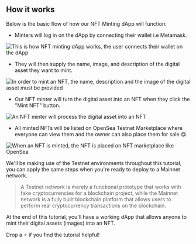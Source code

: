 ## How it works

Below is the basic flow of how our NFT Minting dApp will function:

- Minters will log in on the dApp by connecting their wallet i.e Metamask. 

![This is how NFT minting dApp works, the user connects their wallet on the dApp](https://cdn.hashnode.com/res/hashnode/image/upload/v1650635577172/ptqD4Mi6p.png)

- They will then supply the name, image, and description of the digital asset they want to mint.

![In order to mint an NFT, the name, description and the image of the digital asset must be provided](https://cdn.hashnode.com/res/hashnode/image/upload/v1650633030342/FPWDupIUO.png)

- Our NFT minter will turn the digital asset into an NFT when they click the "Mint NFT" button.

![An NFT minter will process the digital asset into an NFT](https://cdn.hashnode.com/res/hashnode/image/upload/v1650636210042/eVfXdRgXY.png)

- All minted NFTs will be listed on OpenSea Testnet Marketplace where everyone can view them and the owner can also place them for sale 😋.

![When an NFT is minted, the NFT is placed on NFT marketplace like OpenSea](https://cdn.hashnode.com/res/hashnode/image/upload/v1650635869197/XaltaiZdZ.png)

We'll be making use of the Testnet environments throughout this tutorial, you can apply the same steps when you're ready to deploy to a Mainnet network.

> A Testnet network is merely a functional prototype that works with fake cryptocurrencies for a blockchain project, while the Mainnet network is a fully built blockchain platform that allows users to perform real cryptocurrency transactions on the blockchain.

At the end of this tutorial, you'll have a working dApp that allows anyone to mint their digital assets (images) into an NFT.


Drop a ⭐️ if you find the tutorial helpful!
